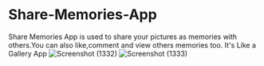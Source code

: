 # Share-Memories-App
Share Memories App is used to share your pictures as memories with others.You can also like,comment and view others memories too.
It's Like a Gallery App
![Screenshot (1332)](https://user-images.githubusercontent.com/68908380/151658025-33209349-4487-4544-b749-e8c16881077f.png)
![Screenshot (1333)](https://user-images.githubusercontent.com/68908380/151658029-ee84e375-28d5-4dfb-8878-f83f49ec427b.png)
